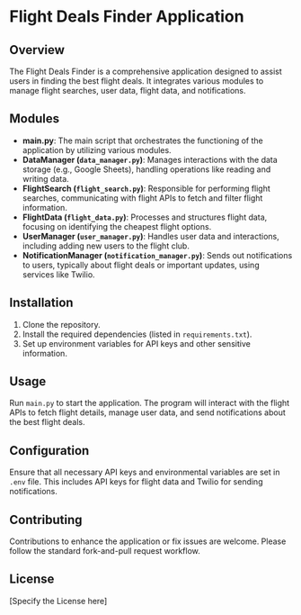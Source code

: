 # Flight Deals Finder Application

## Overview

The Flight Deals Finder is a comprehensive application designed to assist users in finding the best flight deals. It integrates various modules to manage flight searches, user data, flight data, and notifications.

## Modules

- **main.py**: The main script that orchestrates the functioning of the application by utilizing various modules.
- **DataManager (`data_manager.py`)**: Manages interactions with the data storage (e.g., Google Sheets), handling operations like reading and writing data.
- **FlightSearch (`flight_search.py`)**: Responsible for performing flight searches, communicating with flight APIs to fetch and filter flight information.
- **FlightData (`flight_data.py`)**: Processes and structures flight data, focusing on identifying the cheapest flight options.
- **UserManager (`user_manager.py`)**: Handles user data and interactions, including adding new users to the flight club.
- **NotificationManager (`notification_manager.py`)**: Sends out notifications to users, typically about flight deals or important updates, using services like Twilio.

## Installation

1. Clone the repository.
2. Install the required dependencies (listed in `requirements.txt`).
3. Set up environment variables for API keys and other sensitive information.

## Usage

Run `main.py` to start the application. The program will interact with the flight APIs to fetch flight details, manage user data, and send notifications about the best flight deals.

## Configuration

Ensure that all necessary API keys and environmental variables are set in `.env` file. This includes API keys for flight data and Twilio for sending notifications.

## Contributing

Contributions to enhance the application or fix issues are welcome. Please follow the standard fork-and-pull request workflow.

## License

[Specify the License here]
